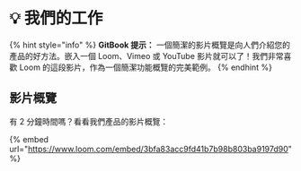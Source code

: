 # 💡 我們的工作

{% hint style="info" %}
**GitBook 提示：** 一個簡潔的影片概覽是向人們介紹您的產品的好方法。嵌入一個 Loom、Vimeo 或 YouTube 影片就可以了！我們非常喜歡 Loom 的這段影片，作為一個簡潔功能概覽的完美範例。
{% endhint %}

## 影片概覽

有 2 分鐘時間嗎？看看我們產品的影片概覽：

{% embed url="https://www.loom.com/embed/3bfa83acc9fd41b7b98b803ba9197d90" %}